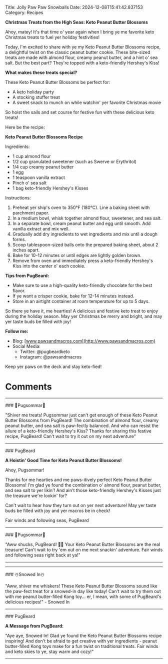 Title: Jolly Paw Paw Snowballs
Date: 2024-12-08T15:41:42.837153
Category: Recipes


**Christmas Treats from the High Seas: Keto Peanut Butter Blossoms**

Ahoy, matey! It's that time o' year again when I bring ye me favorite keto Christmas treats to fuel yer holiday festivities!

Today, I'm excited to share with ye my Keto Peanut Butter Blossoms recipe, a delightful twist on the classic peanut butter cookie. These bite-sized treats are made with almond flour, creamy peanut butter, and a hint o' sea salt. But the best part? They're topped with a keto-friendly Hershey's Kiss!

**What makes these treats special?**

These Keto Peanut Butter Blossoms be perfect for:

* A keto holiday party
* A stocking stuffer treat
* A sweet snack to munch on while watchin' yer favorite Christmas movie

So hoist the sails and set course for festive fun with these delicious keto treats!

Here be the recipe:

**Keto Peanut Butter Blossoms Recipe**

Ingredients:

* 1 cup almond flour
* 1/2 cup granulated sweetener (such as Swerve or Erythritol)
* 1/4 cup creamy peanut butter
* 1 egg
* 1 teaspoon vanilla extract
* Pinch o' sea salt
* 1 bag keto-friendly Hershey's Kisses

Instructions:

1. Preheat yer ship's oven to 350°F (180°C). Line a baking sheet with parchment paper.
2. In a medium bowl, whisk together almond flour, sweetener, and sea salt.
3. In a separate bowl, cream peanut butter and egg until smooth. Add vanilla extract and mix well.
4. Gradually add dry ingredients to wet ingredients and mix until a dough forms.
5. Scoop tablespoon-sized balls onto the prepared baking sheet, about 2 inches apart.
6. Bake for 10-12 minutes or until edges are lightly golden brown.
7. Remove from oven and immediately press a keto-friendly Hershey's Kiss into the center o' each cookie.

**Tips from PugBeard:**

* Make sure to use a high-quality keto-friendly chocolate for the best flavor.
* If ye want a crisper cookie, bake for 12-14 minutes instead.
* Store in an airtight container at room temperature for up to 5 days.

So there ye have it, me hearties! A delicious and festive keto treat to enjoy during the holiday season. May yer Christmas be merry and bright, and may yer taste buds be filled with joy!

**Follow me:**

* Blog: [www.pawsandmacros.com](http://www.pawsandmacros.com)
* Social Media:
	+ Twitter: @pugbeardketo
	+ Instagram: @pawsandmacros

Keep yer paws on the deck and stay keto-fied!

# Comments



<hr>### 💐Pugsommar💐

"Shiver me treats! Pugsommar just can't get enough of these Keto Peanut Butter Blossoms from PugBeard! The combination of almond flour, creamy peanut butter, and sea salt is paw-fectly balanced. And who can resist the allure of a keto-friendly Hershey's Kiss? Thanks for sharing this festive recipe, PugBeard! Can't wait to try it out on my next adventure"


<hr>### PugBeard

**A Hoistin' Good Time for Keto Peanut Butter Blossoms!**

Ahoy, Pugsommar!

Thanks for me hearties and me paws-itively perfect Keto Peanut Butter Blossoms! I'm glad ye found the combination o' almond flour, peanut butter, and sea salt to yer likin'! And ain't those keto-friendly Hershey's Kisses just the treasure we're lookin' for?

Can't wait to hear how they turn out on yer next adventure! May yer taste buds be filled with joy and yer macros be in check!

Fair winds and following seas,
PugBeard


<hr>### 💐Pugsommar💐

"Aww shucks, PugBeard! 🐾💕 Your Keto Peanut Butter Blossoms are the real treasure! Can't wait to try 'em out on me next snackin' adventure. Fair winds and following seas right back at ya!"
<hr>

<hr>### ☃️Snowed In☃️

"Aww, shiver me whiskers! These Keto Peanut Butter Blossoms sound like the paw-fect treat for a snowed-in day like today! Can't wait to try them out with me peanut butter-filled Kong toy... er, I mean, with some of PugBeard's delicious recipes!" - Snowed In


<hr>### PugBeard

**A Message from PugBeard:**

"Aye aye, Snowed In! Glad ye found the Keto Peanut Butter Blossoms recipe inspiring! And don't be afraid to get creative with yer ingredients - peanut butter-filled Kong toys make for a fun twist on traditional treats. Fair winds and keto skies to ye, stay warm and cozy!"
<hr>